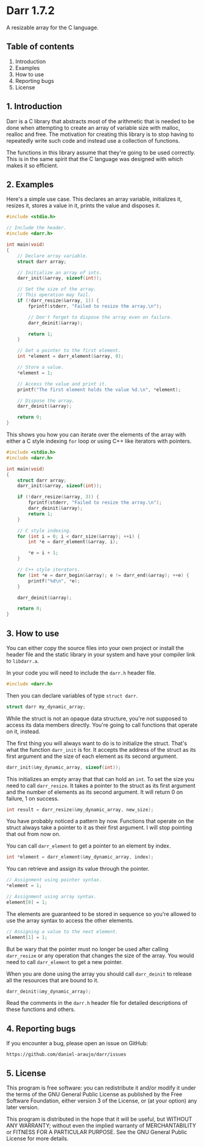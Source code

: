 # Darr 1.7.2

A resizable array for the C language.


## Table of contents

1. Introduction
2. Examples
3. How to use
4. Reporting bugs
5. License


## 1. Introduction

Darr is a C library that abstracts most of the arithmetic that is needed to be
done when attempting to create an array of variable size with malloc, realloc
and free. The motivation for creating this library is to stop having to
repeatedly write such code and instead use a collection of functions.

The functions in this library assume that they're going to be used correctly.
This is in the same spirit that the C language was designed with which makes it
so efficient.


## 2. Examples

Here's a simple use case. This declares an array variable, initializes it,
resizes it, stores a value in it, prints the value and disposes it.

```C
#include <stdio.h>

// Include the header.
#include <darr.h>

int main(void)
{
	// Declare array variable.
	struct darr array;

	// Initialize an array of ints.
	darr_init(&array, sizeof(int));

	// Set the size of the array.
	// This operation may fail.
	if (!darr_resize(&array, 1)) {
		fprintf(stderr, "Failed to resize the array.\n");

		// Don't forget to dispose the array even on failure.
		darr_deinit(&array);

		return 1;
	}

	// Get a pointer to the first element.
	int *element = darr_element(&array, 0);

	// Store a value.
	*element = 1;

	// Access the value and print it.
	printf("The first element holds the value %d.\n", *element);

	// Dispose the array.
	darr_deinit(&array);

	return 0;
}
```

This shows you how you can iterate over the elements of the array with either a
C style indexing `for` loop or using C++ like iterators with pointers.

```C
#include <stdio.h>
#include <darr.h>

int main(void)
{
	struct darr array;
	darr_init(&array, sizeof(int));

	if (!darr_resize(&array, 3)) {
		fprintf(stderr, "Failed to resize the array.\n");
		darr_deinit(&array);
		return 1;
	}

	// C style indexing.
	for (int i = 0; i < darr_size(&array); ++i) {
		int *e = darr_element(&array, i);

		*e = i + 1;
	}

	// C++ style iterators.
	for (int *e = darr_begin(&array); e != darr_end(&array); ++e) {
		printf("%d\n", *e);
	}

	darr_deinit(&array);

	return 0;
}
```


## 3. How to use

You can either copy the source files into your own project or install the
header file and the static library in your system and have your compiler link
to `libdarr.a`.

In your code you will need to include the `darr.h` header file.

```C
#include <darr.h>
```

Then you can declare variables of type `struct darr`.

```C
struct darr my_dynamic_array;
```

While the struct is not an opaque data structure, you're not supposed to access
its data members directly. You're going to call functions that operate on it,
instead.

The first thing you will always want to do is to initialize the struct. That's
what the function `darr_init` is for. It accepts the address of the struct as
its first argument and the size of each element as its second argument.

```C
darr_init(&my_dynamic_array, sizeof(int));
```

This initializes an empty array that that can hold an `int`.
To set the size you need to call `darr_resize`. It takes a pointer to the
struct as its first argument and the number of elements as its second argument.
It will return 0 on failure, 1 on success.

```C
int result = darr_resize(&my_dynamic_array, new_size);
```

You have probably noticed a pattern by now. Functions that operate on the
struct always take a pointer to it as their first argument. I will stop
pointing that out from now on.

You can call `darr_element` to get a pointer to an element by index.

```C
int *element = darr_element(&my_dynamic_array, index);
```

You can retrieve and assign its value through the pointer.

```C
// Assignment using pointer syntax.
*element = 1;

// Assignment using array syntax.
element[0] = 1;
```

The elements are guaranteed to be stored in sequence so you're allowed to use
the array syntax to access the other elements.

```C
// Assigning a value to the next element.
element[1] = 1;
```

But be wary that the pointer must no longer be used after calling `darr_resize`
or any operation that changes the size of the array. You would need to call
`darr_element` to get a new pointer.

When you are done using the array you should call `darr_deinit` to release all
the resources that are bound to it.

```C
darr_deinit(&my_dynamic_array);
```

Read the comments in the `darr.h` header file for detailed descriptions of
these functions and others.


## 4. Reporting bugs

If you encounter a bug, please open an issue on GitHub:

	https://github.com/daniel-araujo/darr/issues


## 5. License

This program is free software: you can redistribute it and/or modify it under
the terms of the GNU General Public License as published by the Free Software
Foundation, either version 3 of the License, or (at your option) any later
version.

This program is distributed in the hope that it will be useful, but WITHOUT
ANY WARRANTY; without even the implied warranty of MERCHANTABILITY or FITNESS
FOR A PARTICULAR PURPOSE. See the GNU General Public License for more details.
